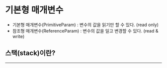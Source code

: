 기본형 매개변수
=========================

* 기본형 매개변수(PrimitiveParam) : 변수의 값을 읽기만 할 수 있다. (read only)
* 참조형 매개변수(ReferenceParam) : 변수의 값을 일고 변경할 수 있다. (read & write)

스택(stack)이란?
---------
*****
